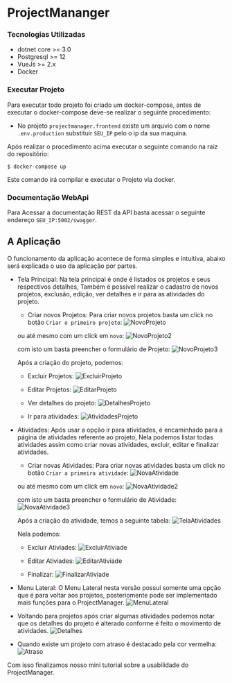 # ProjectMananger

### Tecnologias Utilizadas

- dotnet core >= 3.0
- Postgresql >= 12
- VueJs >= 2.x
- Docker

### Executar Projeto

Para executar todo projeto foi criado um docker-compose, antes de executar o docker-compose deve-se realizar o seguinte procedimento:

* No projeto `projectmanager.frontend` existe um arquvio com o nome `.env.production` substituir `SEU_IP` pelo o ip da sua maquina.

Após realizar o procedimento acima executar o seguinte comando na raiz do repositório:

```console
$ docker-compose up
```

Este comando irá compilar e executar o Projeto via docker.

### Documentação WebApi

Para Acessar a documentação REST da API basta acessar o seguinte endereço `SEU_IP:5002/swagger`.

## A Aplicação
O funcionamento da aplicação acontece de forma simples e intuitiva, abaixo será explicada o uso da aplicação por partes.

* Tela Principal: Na tela principal é onde é listados os projetos e seus respectivos detalhes, Também é possivel realizar o cadastro de novos projetos, exclusão, edição, ver detalhes e ir para as atividades do projeto.

    - Criar novos Projetos: Para criar novos projetos basta um click no botão `Criar o primeiro projeto`:
    ![NovoProjeto](https://github.com/LeoNog96/ProjectManager/blob/master/img/criar_projeto.png)

    ou até mesmo com um click em `novo`:
    ![NovoProjeto2](https://github.com/LeoNog96/ProjectManager/blob/master/img/novo_projeto.png)

    com isto um basta preencher o formulário de Projeto:
    ![NovoProjeto3](https://github.com/LeoNog96/ProjectManager/blob/master/img/criar_projeto2.png)
    

    Após a criação do projeto, podemos:

    - Excluir Projetos:
        ![ExcluirProjeto](https://github.com/LeoNog96/ProjectManager/blob/master/img/excluir_projeto.png)


    - Editar Projetos:
        ![EditarProjeto](https://github.com/LeoNog96/ProjectManager/blob/master/img/editar_projeto.png)


    - Ver detalhes do projeto:
        ![DetalhesProjeto](https://github.com/LeoNog96/ProjectManager/blob/master/img/detalhes.png)


    - Ir para atividades:
        ![AtividadesProjeto](https://github.com/LeoNog96/ProjectManager/blob/master/img/ir_atividades.png)

* Atividades: Após usar a opção ir para atividades, é encaminhado para a página de atividades referente ao projeto, Nela podemos listar todas atividades assim como criar novas atividades, excluir, editar e finalizar atividades.

    - Criar novas Atividades: Para criar novas atividades basta um click no botão `Criar a primeira atividade`:
        ![NovaAtividade](https://github.com/LeoNog96/ProjectManager/blob/master/img/criar_primeira_atividade.png)

    ou até mesmo com um click em `novo`:
        ![NovaAtividade2](https://github.com/LeoNog96/ProjectManager/blob/master/img/criar_atividade.png)

    com isto um basta preencher o formulário de Atividade:
        ![NovaAtividade3](https://github.com/LeoNog96/ProjectManager/blob/master/img/criando_atividade.png)

    Após a criação da atividade, temos a seguinte tabela:
        ![TelaAtividades](https://github.com/LeoNog96/ProjectManager/blob/master/img/tela_atividades.png)
    
    Nela podemos:
    
    - Excluir Ativiades:
        ![ExcluirAtiviade](https://github.com/LeoNog96/ProjectManager/blob/master/img/excluir_atividade.png)


    - Editar Ativiades:
        ![EditarAtiviade](https://github.com/LeoNog96/ProjectManager/blob/master/img/editar_atividade.png)


    - Finalizar:
        ![FinalizarAtiviade](https://github.com/LeoNog96/ProjectManager/blob/master/img/finalizar_atividade.png)


* Menu Lateral: O Menu Lateral nesta versão possui somente uma opção que é para voltar aos projetos, posteriomente pode ser implementado mais funções para o ProjectManager.
    ![MenuLateral](https://github.com/LeoNog96/ProjectManager/blob/master/img/back_projetos.png)

* Voltando para projetos após criar algumas atividades podemos notar que os detalhes do projeto é alterado conforme é feito o movimento de atividades.
    ![Detalhes](https://github.com/LeoNog96/ProjectManager/blob/master/img/detalhe_projeto.png)

* Quando existe um projeto com atraso é destacado pela cor vermelha:
    ![Atraso](https://github.com/LeoNog96/ProjectManager/blob/master/img/atraso.png)

Com isso finalizamos nosso mini tutorial sobre a usabilidade do ProjectManager.
